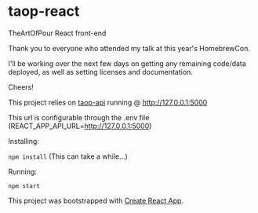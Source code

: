 # taop-react
TheArtOfPour React front-end

Thank you to everyone who attended my talk at this year's HomebrewCon.

I'll be working over the next few days on getting any remaining code/data deployed, as well as setting licenses and documentation.

Cheers!

This project relies on [taop-api](https://github.com/TheArtOfPour/taop-api) running @ http://127.0.0.1:5000

This url is configurable through the .env file (REACT_APP_API_URL=http://127.0.0.1:5000)

Installing: 

```npm install``` (This can take a while...)

Running:

```npm start```


This project was bootstrapped with [Create React App](https://github.com/facebookincubator/create-react-app).
